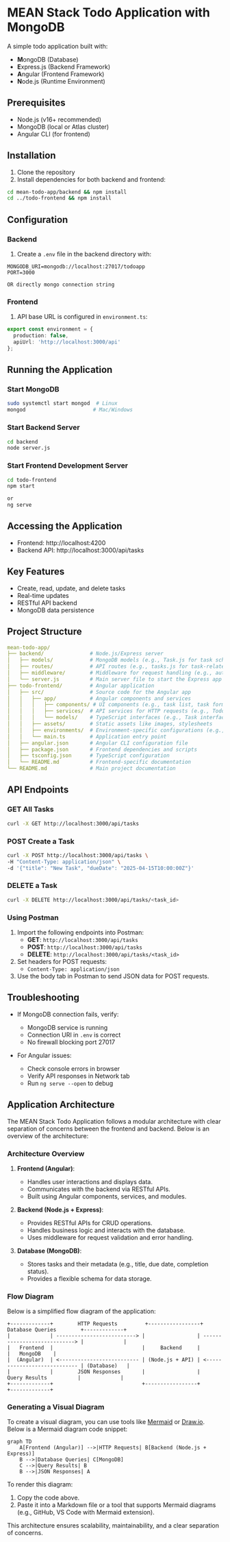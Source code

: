 # MEAN Stack Todo Application with MongoDB

A simple todo application built with:
- **M**ongoDB (Database)
- **E**xpress.js (Backend Framework)
- **A**ngular (Frontend Framework)
- **N**ode.js (Runtime Environment)

## Prerequisites
- Node.js (v16+ recommended)
- MongoDB (local or Atlas cluster)
- Angular CLI (for frontend)

## Installation

1. Clone the repository
2. Install dependencies for both backend and frontend:
```bash
cd mean-todo-app/backend && npm install
cd ../todo-frontend && npm install
```

## Configuration

### Backend
1. Create a `.env` file in the backend directory with:
```env
MONGODB_URI=mongodb://localhost:27017/todoapp
PORT=3000

OR directly mongo connection string
```

### Frontend
1. API base URL is configured in `environment.ts`:
```typescript
export const environment = {
  production: false,
  apiUrl: 'http://localhost:3000/api'
};
```

## Running the Application

### Start MongoDB
```bash
sudo systemctl start mongod  # Linux
mongod                      # Mac/Windows
```

### Start Backend Server
```bash
cd backend
node server.js
```

### Start Frontend Development Server
```bash
cd todo-frontend
npm start

or 
ng serve
```

## Accessing the Application
- Frontend: http://localhost:4200
- Backend API: http://localhost:3000/api/tasks

## Key Features
- Create, read, update, and delete tasks
- Real-time updates
- RESTful API backend
- MongoDB data persistence

## Project Structure
``` yaml
mean-todo-app/
├── backend/               # Node.js/Express server
│   ├── models/            # MongoDB models (e.g., Task.js for task schema)
│   ├── routes/            # API routes (e.g., tasks.js for task-related endpoints)
│   ├── middleware/        # Middleware for request handling (e.g., authentication, logging)
│   └── server.js          # Main server file to start the Express app
├── todo-frontend/         # Angular application
│   ├── src/               # Source code for the Angular app
│   │   ├── app/           # Angular components and services
│   │   │   ├── components/ # UI components (e.g., task list, task form)
│   │   │   ├── services/  # API services for HTTP requests (e.g., TodoService)
│   │   │   └── models/    # TypeScript interfaces (e.g., Task interface)
│   │   ├── assets/        # Static assets like images, stylesheets
│   │   ├── environments/  # Environment-specific configurations (e.g., API URLs)
│   │   └── main.ts        # Application entry point
│   ├── angular.json       # Angular CLI configuration file
│   ├── package.json       # Frontend dependencies and scripts
│   ├── tsconfig.json      # TypeScript configuration
│   └── README.md          # Frontend-specific documentation
└── README.md              # Main project documentation
```

## API Endpoints

### GET All Tasks
```bash
curl -X GET http://localhost:3000/api/tasks
```

### POST Create a Task
```bash
curl -X POST http://localhost:3000/api/tasks \
-H "Content-Type: application/json" \
-d '{"title": "New Task", "dueDate": "2025-04-15T10:00:00Z"}'
```

### DELETE a Task
```bash
curl -X DELETE http://localhost:3000/api/tasks/<task_id>
```

### Using Postman
1. Import the following endpoints into Postman:
   - **GET**: `http://localhost:3000/api/tasks`
   - **POST**: `http://localhost:3000/api/tasks`
   - **DELETE**: `http://localhost:3000/api/tasks/<task_id>`
2. Set headers for POST requests:
   - `Content-Type: application/json`
3. Use the body tab in Postman to send JSON data for POST requests.

## Troubleshooting
- If MongoDB connection fails, verify:
  - MongoDB service is running
  - Connection URI in `.env` is correct
  - No firewall blocking port 27017

- For Angular issues:
  - Check console errors in browser
  - Verify API responses in Network tab
  - Run `ng serve --open` to debug

## Application Architecture

The MEAN Stack Todo Application follows a modular architecture with clear separation of concerns between the frontend and backend. Below is an overview of the architecture:

### Architecture Overview
1. **Frontend (Angular)**:
   - Handles user interactions and displays data.
   - Communicates with the backend via RESTful APIs.
   - Built using Angular components, services, and modules.

2. **Backend (Node.js + Express)**:
   - Provides RESTful APIs for CRUD operations.
   - Handles business logic and interacts with the database.
   - Uses middleware for request validation and error handling.

3. **Database (MongoDB)**:
   - Stores tasks and their metadata (e.g., title, due date, completion status).
   - Provides a flexible schema for data storage.

### Flow Diagram
Below is a simplified flow diagram of the application:

```
+-------------+        HTTP Requests         +-----------------+        Database Queries        +-------------+
|             | --------------------------> |                 | ----------------------------> |             |
|   Frontend  |                             |     Backend     |                                |   MongoDB    |
|  (Angular)  | <-------------------------- | (Node.js + API) | <---------------------------- | (Database)   |
|             |        JSON Responses       |                 |        Query Results          |             |
+-------------+                             +-----------------+                                +-------------+
```

### Generating a Visual Diagram
To create a visual diagram, you can use tools like [Mermaid](https://mermaid-js.github.io/mermaid/) or [Draw.io](https://app.diagrams.net/). Below is a Mermaid diagram code snippet:

```mermaid
graph TD
    A[Frontend (Angular)] -->|HTTP Requests| B[Backend (Node.js + Express)]
    B -->|Database Queries| C[MongoDB]
    C -->|Query Results| B
    B -->|JSON Responses| A
```

To render this diagram:
1. Copy the code above.
2. Paste it into a Markdown file or a tool that supports Mermaid diagrams (e.g., GitHub, VS Code with Mermaid extension).

This architecture ensures scalability, maintainability, and a clear separation of concerns.
